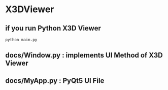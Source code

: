 # X3DViewer

## if you run Python X3D Viewer

```
python main.py
```

## docs/Window.py : implements UI Method of X3D Viewer
## docs/MyApp.py : PyQt5 UI File